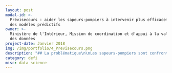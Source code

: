 ```yaml
---
layout: post
modal-id: >-
  Prévisecours : aider les sapeurs-pompiers à intervenir plus efficacement avec
  des modèles prédictifs
owner: >-
  Ministère de l'Intérieur, Mission de coordination et d'appui à la valorisation
  des données
project-date: Janvier 2018
img: /img/portfolio/4_Previsecours.png
description: "## La problématique\n\nLes sapeurs-pompiers sont confrontés à un volume d’intervention qui fluctue fortement. Cette volatilité du volume d’intervention rend difficile la gestion des ressources humaine et logistique. Sur le plan géographique, les lieux d’intervention sont également variables et inégalement répartis sur le territoire en fonction de la tranche horaire, du jour de la semaine, de la période de l’année, et d’autres variables diverses.\n\n## Le défi : mettre au point un modèle prédictif des interventions de secours aux personnes\n\nUn modèle prédictif du volume d’interventions et de leur géolocalisation peut permettre d’anticiper les moyens opérationnels à mobiliser au sein des différentes casernes. Une meilleure gestion prévisionnelle des moyens est de nature à répondre aux demandes d’intervention plus rapidement en mobilisant un maximum de moyens uniquement lorsque cela est utile.\n\nSi le résultat du défi est positif, le fait de\ntravailler dans un département très peuplé mais étendu, comme l’Essonne, rend\ntransposable à d’autres départements comparables la méthodologie mise au point.\n\n**Ce projet est réalisé en partenariat avec les\nsapeurs-pompiers de l'Essonne qui mettent à disposition leurs données portant\nsur l'ensemble des interventions des années précédentes**.\n\n# 2 entrepreneur•e•s recherché•e•s\n\n* **EIG 1 - DATA SCIENCE** : connaissances dans les algorithmes prédictifs ; pratique du développement (expérience Python/Panda/Scikit Learn appréciée)\n* **EIG 2 - DÉVELOPPEMENT FULL STACK** : expérience de conception IHM, cartographie, JavaScript…)\n\n*L’environnement de travail des EIG : postes Linux, serveur 2x1To de RAM, licences Dataiku/DSS, Tableau software.\nLieu de travail : 75012 métro Cour Saint Émilion.*\n\n# Votre mentor : Daniel Ansellem\n\n![Photo de Daniel Ansellem](/img/portfolio/4_ansellem-daniel-630092.JPG)\n\nDaniel Ansellem a été nommé en\nJuillet 2016 Administrateur ministériel des données du Ministère de\nl'Intérieur, il dirige également depuis cette date la mission de coordination\net d'appui à la valorisation des données, au sein de la Mission de gouvernance\nministérielle des SIC.\n\n*« Je suis convaincu que\nles données contenues dans les centaines d'applications du Ministère de\nl'Intérieur constituent une richesse à exploiter, pour davantage d'efficacité\net de transparence.\_ Il faut faire la preuve, par l'expérimentation, que l'on peut, en moins\nd'un an, construire un outil fonctionnel permettant de mieux utiliser certaines\ndonnées, par l'enrichissement, le croisement, la visualisation, ou la montée en\nqualité. Le dispositif EIG permet de répondre à cet objectif en dédiant deux ingénieurs\nde haut niveau à un défi qui correspond à leurs compétences, au sein d'une\nstructure transverse, où ils bénéficient d'une large autonomie, mais aussi d'un\ntutorat et d'outils adaptés. »*\n\n## [En savoir plus : le pitch du défi en 4 slides](https://www.slideshare.net/secret/1y7Vvyv4qC1hmz)"
category: defi
misc: data science
---
```
























